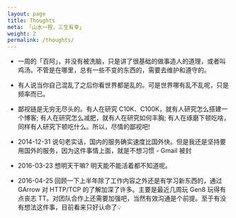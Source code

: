 ```yaml
---
layout: page
title: Thoughts
meta: 「山水一程，三生有幸」
weight: 2
permalink: /thoughts/
---
```


* 一周的「百阿」，并没有被洗脑，只是讲了很基础的做事造人的道理，或者叫鸡汤。不管是在哪里，总有一些不变的东西的，需要去维护和遵守的。

* 有人说当你自己混乱了之后你看世界都是乱的。可是世界哪有乱不乱呢，只是频率而已。

* 鄙视链是无穷无尽头的。有人在研究 C10K、C100K，就有人研究怎么搭建一个博客; 有人在研究怎么减肥，就有人在研究如何丰胸; 有人在琢磨下顿吃啥，同样有人研究下顿吃什么。所以，尽情的鄙视吧!

* 2014-12-31 说句老实话，国内的服务确实速度比国外快。但是我还是坚持要用国外的服务，因为这件事情上面，就是不想习惯 - Gmail 被封

* 2016-03-23 想明天干嘛? 明天能不能活着都不知道呢。

* 2016-04-25 回顾一下上半年除了工作内容之外还是有学习新东西的，通过 GArrow 对 HTTP/TCP 的了解加深了许多。主要是最近几周玩 Gen8 玩得有点丧志 TT。对团队合作上还需要加强吧，当然有效沟通是个前提。至于有没有想法这件事，目前看来只好认命了💡
